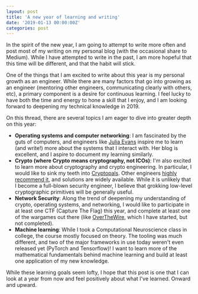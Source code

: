 ```yaml
---
layout: post
title: 'A new year of learning and writing'
date: '2019-01-13 00:00:00Z'
categories: post
---
```

In the spirit of the new year, I am going to attempt to write more often and
post most of my writing on my personal blog (with the occasional share to Medium). While I have attempted to write in the past, I am more hopeful that this time will be different, and that the habit will stick.

One of the things that I am excited to write about this year is my personal growth as an engineer. While there are many factors that go into growing as an engineer (mentoring other engineers, communicating clearly with others, etc), a primary component is a desire for continuous learning. I feel lucky to have both the time and energy to hone a skill that I enjoy, and I am looking forward to deepening my technical knowledge in 2019.

On this thread, there are several topics I am eager to dive into greater depth on this year:

- **Operating systems and computer networking**: I am fascinated by the guts of computers, and engineers like [Julia Evans](https://jvns.ca/) inspire me to learn (and write!) more about the systems that I interact with. Her blog is excellent, and I aspire to document my learning similarly. 
- **Crypto (where Crypto means cryptography, not ICOs)**: I'm also excited to learn more about cryptography and crypto engineering. In particular, I would like to sink my teeth into [Cryptopals](https://cryptopals.com/sets/1). Other engineers [highly recommend it](https://blog.pinboard.in/2013/04/the_matasano_crypto_challenges/), and solutions are widely available. While it is unlikely that I become a full-blown security engineer, I believe that grokking low-level cryptographic primitives will be generally useful.
- **Network Security**: Along the trend of deepening my understanding of crypto, operating systems, and networking, I would like to participate in at least one CTF (Capture The Flag) this year, and complete at least one of the wargames out there (like [OverTheWire](http://overthewire.org/wargames/), which I have started, but not completed). 
- **Machine learning**: While I took a Computational Neuroscience class in college, the course mostly focused on theory. The tooling was much different, and two of the major frameworks in use today weren't even released yet (PyTorch and Tensorflow)! I want to learn more of the mathematical fundamentals behind machine learning and build at least one application of my new knowledge.

While these learning goals seem lofty, I hope that this post is one that I can look at a year from now and feel positively about what I've learned. Onward and upward.





